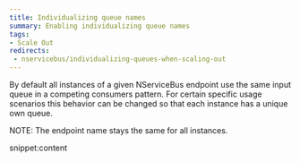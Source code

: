 ```yaml
---
title: Individualizing queue names
summary: Enabling individualizing queue names
tags:
- Scale Out
redirects:
 - nservicebus/individualizing-queues-when-scaling-out
---
```


By default all instances of a given NServiceBus endpoint use the same input queue in a competing consumers pattern. For certain specific usage scenarios this behavior can be changed so that each instance has a unique own queue.

NOTE: The endpoint name stays the same for all instances.

snippet:content 
